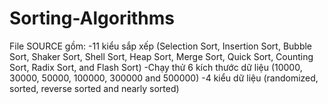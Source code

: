 # Sorting-Algorithms
File SOURCE gồm: 
-11 kiểu sắp xếp (Selection Sort, Insertion Sort, Bubble Sort, Shaker Sort, Shell Sort, Heap Sort, Merge Sort, Quick Sort, Counting Sort, Radix Sort, and Flash Sort)
-Chạy thử 6 kích thước dữ liệu (10000, 30000, 50000, 100000, 300000 and 500000)
-4 kiểu dữ liệu (randomized, sorted, reverse sorted and nearly sorted)
